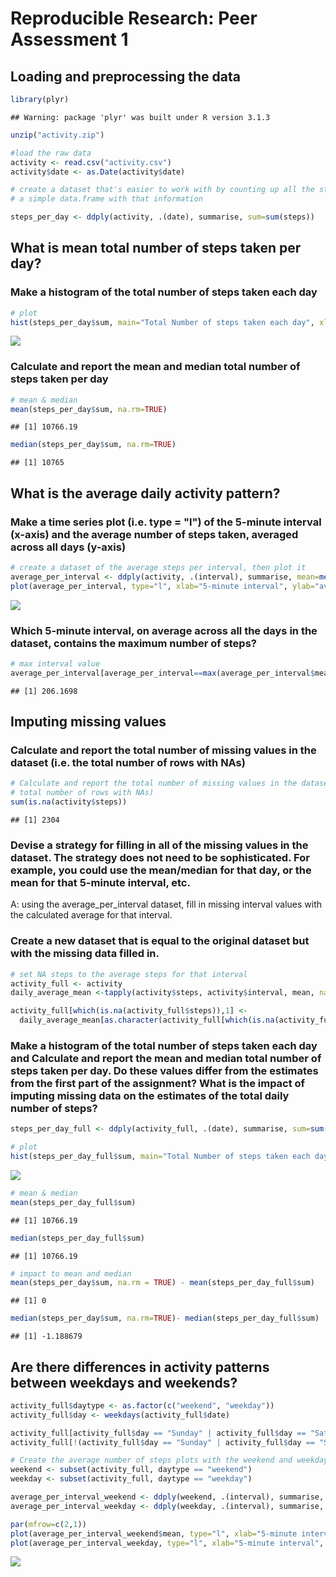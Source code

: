 # Reproducible Research: Peer Assessment 1


## Loading and preprocessing the data


```r
library(plyr)
```

```
## Warning: package 'plyr' was built under R version 3.1.3
```

```r
unzip("activity.zip")

#load the raw data
activity <- read.csv("activity.csv")
activity$date <- as.Date(activity$date)

# create a dataset that's easier to work with by counting up all the steps per day and creating
# a simple data.frame with that information

steps_per_day <- ddply(activity, .(date), summarise, sum=sum(steps))
```

## What is mean total number of steps taken per day?

### Make a histogram of the total number of steps taken each day

```r
# plot 
hist(steps_per_day$sum, main="Total Number of steps taken each day", xlab="")
```

![](PA1_template_files/figure-html/unnamed-chunk-2-1.png) 

### Calculate and report the mean and median total number of steps taken per day


```r
# mean & median
mean(steps_per_day$sum, na.rm=TRUE)
```

```
## [1] 10766.19
```

```r
median(steps_per_day$sum, na.rm=TRUE)
```

```
## [1] 10765
```

## What is the average daily activity pattern?

### Make a time series plot (i.e. type = "l") of the 5-minute interval (x-axis) and the average number of steps taken, averaged across all days (y-axis)

```r
# create a dataset of the average steps per interval, then plot it
average_per_interval <- ddply(activity, .(interval), summarise, mean=mean(steps, na.rm=TRUE))
plot(average_per_interval, type="l", xlab="5-minute interval", ylab="average steps taken")
```

![](PA1_template_files/figure-html/unnamed-chunk-4-1.png) 

### Which 5-minute interval, on average across all the days in the dataset, contains the maximum number of steps?

```r
# max interval value
average_per_interval[average_per_interval==max(average_per_interval$mean)]
```

```
## [1] 206.1698
```
## Imputing missing values

### Calculate and report the total number of missing values in the dataset (i.e. the total number of rows with NAs)


```r
# Calculate and report the total number of missing values in the dataset (i.e. the 
# total number of rows with NAs)
sum(is.na(activity$steps))
```

```
## [1] 2304
```

### Devise a strategy for filling in all of the missing values in the dataset. The strategy does not need to be sophisticated. For example, you could use the mean/median for that day, or the mean for that 5-minute interval, etc.

A: using the average_per_interval dataset, fill in missing interval values with the calculated 
average for that interval.

### Create a new dataset that is equal to the original dataset but with the missing data filled in.


```r
# set NA steps to the average steps for that interval
activity_full <- activity
daily_average_mean <-tapply(activity$steps, activity$interval, mean, na.rm=TRUE)

activity_full[which(is.na(activity_full$steps)),1] <-
  daily_average_mean[as.character(activity_full[which(is.na(activity_full$steps)),3])]
```

### Make a histogram of the total number of steps taken each day and Calculate and report the mean and median total number of steps taken per day. Do these values differ from the estimates from the first part of the assignment? What is the impact of imputing missing data on the estimates of the total daily number of steps?


```r
steps_per_day_full <- ddply(activity_full, .(date), summarise, sum=sum(steps))

# plot 
hist(steps_per_day_full$sum, main="Total Number of steps taken each day", xlab="")
```

![](PA1_template_files/figure-html/unnamed-chunk-8-1.png) 

```r
# mean & median
mean(steps_per_day_full$sum)
```

```
## [1] 10766.19
```

```r
median(steps_per_day_full$sum)
```

```
## [1] 10766.19
```

```r
# impact to mean and median
mean(steps_per_day$sum, na.rm = TRUE) - mean(steps_per_day_full$sum)
```

```
## [1] 0
```

```r
median(steps_per_day$sum, na.rm=TRUE)- median(steps_per_day_full$sum)
```

```
## [1] -1.188679
```

## Are there differences in activity patterns between weekdays and weekends?


```r
activity_full$daytype <- as.factor(c("weekend", "weekday"))
activity_full$day <- weekdays(activity_full$date)

activity_full[activity_full$day == "Sunday" | activity_full$day == "Saturday", 4] <- factor("weekend")
activity_full[!(activity_full$day == "Sunday" | activity_full$day == "Saturday"), 4] <- factor("weekday")

# Create the average number of steps plots with the weekend and weekday data
weekend <- subset(activity_full, daytype == "weekend")
weekday <- subset(activity_full, daytype == "weekday")

average_per_interval_weekend <- ddply(weekend, .(interval), summarise, mean=mean(steps))
average_per_interval_weekday <- ddply(weekday, .(interval), summarise, mean=mean(steps))

par(mfrow=c(2,1))
plot(average_per_interval_weekend$mean, type="l", xlab="5-minute interval", ylab="average steps taken", main="Weekend")
plot(average_per_interval_weekday, type="l", xlab="5-minute interval", ylab="average steps taken", main="Weekday")
```

![](PA1_template_files/figure-html/unnamed-chunk-9-1.png) 
